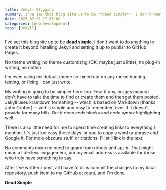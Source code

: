 ```yaml
---
title: Jekyll Blogging
summary: I've set this blog site up to be **dead simple**. I don't want to do anything to create it beyond installing Jekyll and setting it up to publish to GitHub Pages.
date: 2025-02-01 17:13:00
categories: [Web Development]
tags: [Jekyll]
---
```


I've set this blog site up to be **dead simple**. I don't want to do anything to create it beyond installing Jekyll and setting it up to publish to GitHub Pages.

<!--more-->

No theme writing, no theme customizing (OK, maybe just a little), no plug-in writing, no nothin'.

I'm even using the default theme so I need not do any theme hunting, testing, or fixing. I can just write.

My writing is going to be simpler here, too. Few, if any, images means I don't have to take the time to find or create them and then get them posted. Jekyll uses kramdown formatting -- which is based on Markdown (thanks John Gruber) -- and is simple and easy to remember, even if it doesn't provide for many frills. But it does code blocks and code syntax highlighting well.

There is also little need for me to spend time creating links to everything I mention. It's just too easy these days for you to copy a word or phrase and Google it. For more obscure stuff, or citations, I'll still link in the text.

No comments mean no need to guard from robots and spam. That might mean a little less engagement, but my email address is available for those who truly have something to say.

After I've written a post, all I have to do is commit the changes to my local repository, push them to my GitHub account, and I'm done.

**Dead Simple**
